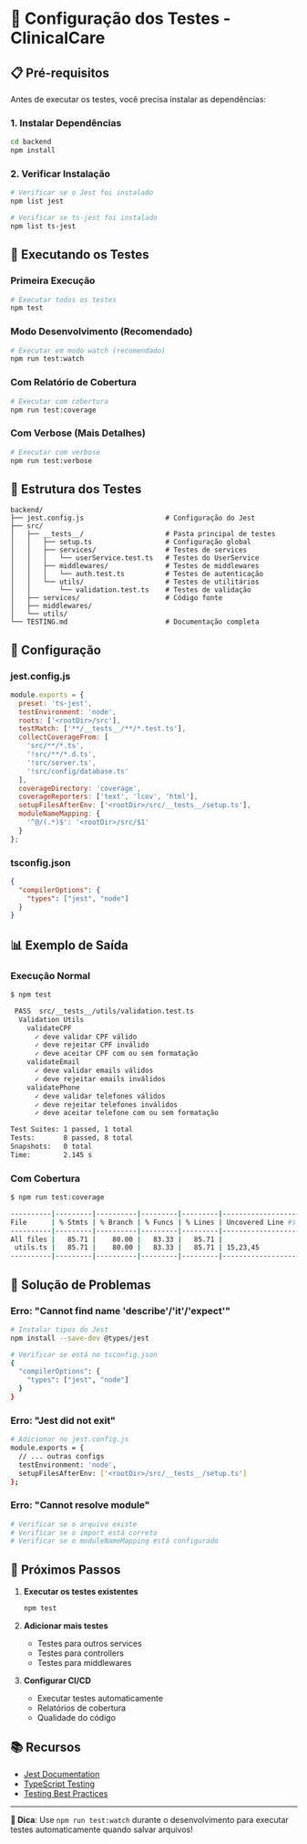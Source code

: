 # 🧪 Configuração dos Testes - ClinicalCare

## 📋 Pré-requisitos

Antes de executar os testes, você precisa instalar as dependências:

### **1. Instalar Dependências**
```bash
cd backend
npm install
```

### **2. Verificar Instalação**
```bash
# Verificar se o Jest foi instalado
npm list jest

# Verificar se ts-jest foi instalado
npm list ts-jest
```

## 🚀 Executando os Testes

### **Primeira Execução**
```bash
# Executar todos os testes
npm test
```

### **Modo Desenvolvimento (Recomendado)**
```bash
# Executar em modo watch (recomendado)
npm run test:watch
```

### **Com Relatório de Cobertura**
```bash
# Executar com cobertura
npm run test:coverage
```

### **Com Verbose (Mais Detalhes)**
```bash
# Executar com verbose
npm run test:verbose
```

## 📁 Estrutura dos Testes

```
backend/
├── jest.config.js                    # Configuração do Jest
├── src/
│   ├── __tests__/                    # Pasta principal de testes
│   │   ├── setup.ts                  # Configuração global
│   │   ├── services/                 # Testes de services
│   │   │   └── userService.test.ts   # Testes do UserService
│   │   ├── middlewares/              # Testes de middlewares
│   │   │   └── auth.test.ts          # Testes de autenticação
│   │   └── utils/                    # Testes de utilitários
│   │       └── validation.test.ts    # Testes de validação
│   ├── services/                     # Código fonte
│   ├── middlewares/
│   └── utils/
└── TESTING.md                        # Documentação completa
```

## 🔧 Configuração

### **jest.config.js**
```javascript
module.exports = {
  preset: 'ts-jest',
  testEnvironment: 'node',
  roots: ['<rootDir>/src'],
  testMatch: ['**/__tests__/**/*.test.ts'],
  collectCoverageFrom: [
    'src/**/*.ts',
    '!src/**/*.d.ts',
    '!src/server.ts',
    '!src/config/database.ts'
  ],
  coverageDirectory: 'coverage',
  coverageReporters: ['text', 'lcov', 'html'],
  setupFilesAfterEnv: ['<rootDir>/src/__tests__/setup.ts'],
  moduleNameMapping: {
    '^@/(.*)$': '<rootDir>/src/$1'
  }
};
```

### **tsconfig.json**
```json
{
  "compilerOptions": {
    "types": ["jest", "node"]
  }
}
```

## 📊 Exemplo de Saída

### **Execução Normal**
```bash
$ npm test

 PASS  src/__tests__/utils/validation.test.ts
  Validation Utils
    validateCPF
      ✓ deve validar CPF válido
      ✓ deve rejeitar CPF inválido
      ✓ deve aceitar CPF com ou sem formatação
    validateEmail
      ✓ deve validar emails válidos
      ✓ deve rejeitar emails inválidos
    validatePhone
      ✓ deve validar telefones válidos
      ✓ deve rejeitar telefones inválidos
      ✓ deve aceitar telefone com ou sem formatação

Test Suites: 1 passed, 1 total
Tests:       8 passed, 8 total
Snapshots:   0 total
Time:        2.145 s
```

### **Com Cobertura**
```bash
$ npm run test:coverage

----------|---------|----------|---------|---------|-------------------
File      | % Stmts | % Branch | % Funcs | % Lines | Uncovered Line #s 
----------|---------|----------|---------|---------|-------------------
All files |   85.71 |    80.00 |   83.33 |   85.71 |                 
 utils.ts |   85.71 |    80.00 |   83.33 |   85.71 | 15,23,45         
----------|---------|----------|---------|---------|-------------------
```

## 🐛 Solução de Problemas

### **Erro: "Cannot find name 'describe'/'it'/'expect'"**
```bash
# Instalar tipos do Jest
npm install --save-dev @types/jest

# Verificar se está no tsconfig.json
{
  "compilerOptions": {
    "types": ["jest", "node"]
  }
}
```

### **Erro: "Jest did not exit"**
```bash
# Adicionar no jest.config.js
module.exports = {
  // ... outras configs
  testEnvironment: 'node',
  setupFilesAfterEnv: ['<rootDir>/src/__tests__/setup.ts']
};
```

### **Erro: "Cannot resolve module"**
```bash
# Verificar se o arquivo existe
# Verificar se o import está correto
# Verificar se o moduleNameMapping está configurado
```

## 🎯 Próximos Passos

1. **Executar os testes existentes**
   ```bash
   npm test
   ```

2. **Adicionar mais testes**
   - Testes para outros services
   - Testes para controllers
   - Testes para middlewares

3. **Configurar CI/CD**
   - Executar testes automaticamente
   - Relatórios de cobertura
   - Qualidade do código

## 📚 Recursos

- [Jest Documentation](https://jestjs.io/docs/getting-started)
- [TypeScript Testing](https://www.typescriptlang.org/docs/handbook/testing.html)
- [Testing Best Practices](https://github.com/goldbergyoni/javascript-testing-best-practices)

---

**🧪 Dica**: Use `npm run test:watch` durante o desenvolvimento para executar testes automaticamente quando salvar arquivos!
